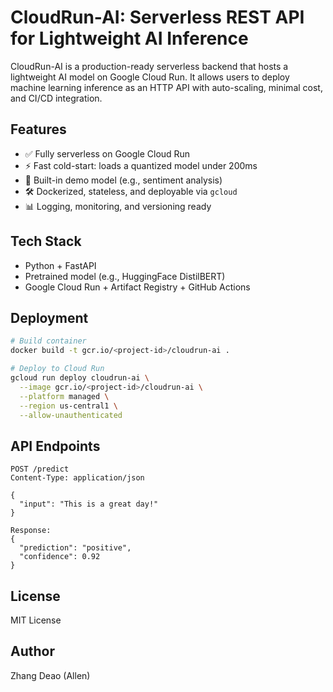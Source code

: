 # CloudRun-AI: Serverless REST API for Lightweight AI Inference

CloudRun-AI is a production-ready serverless backend that hosts a lightweight AI model on Google Cloud Run. It allows users to deploy machine learning inference as an HTTP API with auto-scaling, minimal cost, and CI/CD integration.

## Features

- ✅ Fully serverless on Google Cloud Run
- ⚡ Fast cold-start: loads a quantized model under 200ms
- 🧠 Built-in demo model (e.g., sentiment analysis)
- 🛠️ Dockerized, stateless, and deployable via `gcloud`
- 📊 Logging, monitoring, and versioning ready

## Tech Stack

- Python + FastAPI
- Pretrained model (e.g., HuggingFace DistilBERT)
- Google Cloud Run + Artifact Registry + GitHub Actions

## Deployment

```bash
# Build container
docker build -t gcr.io/<project-id>/cloudrun-ai .

# Deploy to Cloud Run
gcloud run deploy cloudrun-ai \
  --image gcr.io/<project-id>/cloudrun-ai \
  --platform managed \
  --region us-central1 \
  --allow-unauthenticated
```

## API Endpoints

```http
POST /predict
Content-Type: application/json

{
  "input": "This is a great day!"
}

Response:
{
  "prediction": "positive",
  "confidence": 0.92
}
```

## License

MIT License

## Author

Zhang Deao (Allen)
